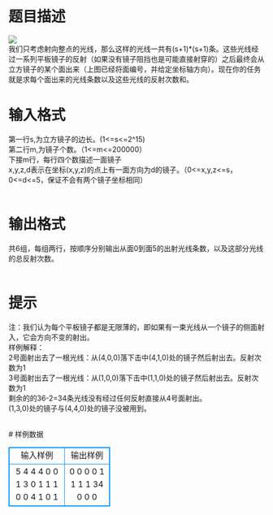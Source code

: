 # 

 
 # 题目描述 
<p>
<img border="0" src="/source/joyoi/tyvj-2411/img/aHR0cDovL3d3dy5qb3lvaS5jbi9wcm9ibGVtL3R5dmotMjQxMS9wcm9ibGVtc19pbWFnZXMvMjgxNy8xNTQ0LmpwZw==.jpg"> <br>我们只考虑射向整点的光线，那么这样的光线一共有(s+1)*(s+1)条。这些光线经过一系列平板镜子的反射（如果没有镜子阻挡也是可能直接射穿的）之后最终会从立方镜子的某个面出来（上图已经将面编号，并给定坐标轴方向）。现在你的任务就是求每个面出来的光线条数以及这些光线的反射次数和。<br></p> 

 
 # 输入格式 
<p>
第一行s,为立方镜子的边长。(1<=s<=2^15)<br>第二行m,为镜子个数。（1<=m<=200000）<br>下接m行，每行四个数描述一面镜子<br>x,y,z,d表示在坐标(x,y,z)的点上有一面方向为d的镜子。（0<=x,y,z<=s，0<=d<=5，保证不会有两个镜子坐标相同）<br><br></p> 

 
 # 输出格式 
<p>
共6组，每组两行，按顺序分别输出从面0到面5的出射光线条数，以及这部分光线的总反射次数。<br><br></p> 

 
 # 提示 
<p>
注：我们认为每个平板镜子都是无限薄的，即如果有一束光线从一个镜子的侧面射入，它会方向不变的射出。<br>样例解释：<br>2号面射出去了一根光线：从(4,0,0)落下击中(4,1,0)处的镜子然后射出去。反射次数为1<br>3号面射出去了一根光线：从(1,0,0)落下击中(1,1,0)处的镜子然后射出去。反射次数为1<br>剩余的的36-2=34条光线没有经过任何反射直接从4号面射出。<br>(1,3,0)处的镜子与(4,4,0)处的镜子没被用到。<br><br></p> 
# 样例数据
<style>
        table,table tr th, table tr td { border:1px solid #0094ff; }
        table { width: 200px; min-height: 25px; line-height: 25px; text-align: center; border-collapse: collapse;}   
    </style>
<table>
	<tr>
		<td>输入样例</td>
		<td>输出样例</td>
	</tr>
<tr><td>5
4
4 4 0 0
1 3 0 1
1 1 0 0
4 1 0 1

</td><td>0
0
0
0
1
1
1
1
34
0
0
0
</td></tr></table>
